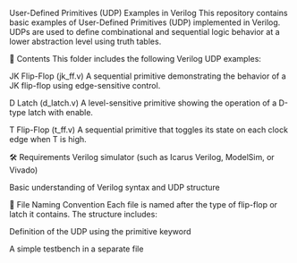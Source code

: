 User-Defined Primitives (UDP) Examples in Verilog
This repository contains basic examples of User-Defined Primitives (UDP) implemented in Verilog. UDPs are used to define combinational and sequential logic behavior at a lower abstraction level using truth tables.

📁 Contents
This folder includes the following Verilog UDP examples:

JK Flip-Flop (jk_ff.v)
A sequential primitive demonstrating the behavior of a JK flip-flop using edge-sensitive control.

D Latch (d_latch.v)
A level-sensitive primitive showing the operation of a D-type latch with enable.

T Flip-Flop (t_ff.v)
A sequential primitive that toggles its state on each clock edge when T is high.

🛠 Requirements
Verilog simulator (such as Icarus Verilog, ModelSim, or Vivado)

Basic understanding of Verilog syntax and UDP structure

📄 File Naming Convention
Each file is named after the type of flip-flop or latch it contains. The structure includes:

Definition of the UDP using the primitive keyword

A simple testbench  in a separate file 